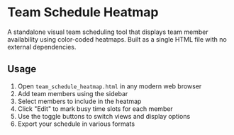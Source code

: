 # Team Schedule Heatmap

A standalone visual team scheduling tool that displays team member availability using color-coded heatmaps. Built as a single HTML file with no external dependencies.

## Usage

1. Open `team_schedule_heatmap.html` in any modern web browser
2. Add team members using the sidebar
3. Select members to include in the heatmap
4. Click "Edit" to mark busy time slots for each member
5. Use the toggle buttons to switch views and display options
6. Export your schedule in various formats
